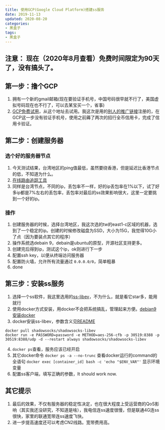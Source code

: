 ```yaml
---
title: 使用GCP(Google Cloud Platform)搭建ss服务
date: 2019-11-13
updated: 2020-08-20
categories:
- 黑盒子
tags:
- 黑盒子
---
```


## 注意： 现在（2020年8月查看）免费时间限定为90天了，没有搞头了。

## 第一步：撸个GCP
1. 拥有一个新的gmail邮箱(现在要验证手机号，中国号码很早就不行了，美国虚拟号码现在也不行了，可以去某宝买一个，省事)
2. [GCP免费试用](https://cloud.google.com/free-trial)，从这个地址去试用。我这次是用的[别人的推广链接](https://www.v2ex.com/t/600029#reply5)注册的，在GCP这一步没有验证手机号，使用之前薅了两次的招行全币信用卡，完成了信用卡验证。

## 第二步：创建服务器
### 选个好的服务器节点
1. 今天测试结果，台湾地区的ping值最低，虽然要绕香港，但是延迟比香港节点的低，不知道为什么。
2. [在线路由追踪工具](https://tools.ipip.net/traceroute.php)
3. 同样是台湾节点，不同的ip，丢包率不一样，好的ip丢包率在1%以下，试了好多ip都是7%左右的丢包率，丢包率对最后的ss效果影响很大，这里一定要挑到一个好的ip。

### 操作
1. 创建服务器的时候，选择台湾地区，我这次选的tw的east1-c区域的机器，选到了一个稳定的ip。创建的时候修改磁盘为SSD，大小为15G，我觉得10G小了点（因为要装点其它的程序）
2. 操作系统选debain 9，debain是ubuntu的原型，开源社区支持更多。
3. 创建完后得到ip，测试这个ip，ok则进行下一步
4. 配置ssh key，以便从终端访问服务器
5. 配置防火墙，允许所有流量通过 `0.0.0.0/0`，简单粗暴
6. done

## 第三步：安装ss服务
1. 选择一个ss软件，我这里选用的[ss-libev](https://github.com/shadowsocks/shadowsocks-libev)，不为什么，就是看它star多，能用就行
2. 使用docker方式安装，用docker不会把系统搞乱，管理起来方便。[debian9安装docker](https://www.digitalocean.com/community/tutorials/how-to-install-and-use-docker-on-debian-9)
3. docker安装ss-libev，参数含义见[README](https://github.com/shadowsocks/shadowsocks-libev#docker)
```
docker pull shadowsocks/shadowsocks-libev
docker run -e PASSWORD=password -e METHOD=aes-256-cfb -p 30519:8388 -p 30519:8388/udp -d --restart always shadowsocks/shadowsocks-libev
```
4. `docker ps`查看，服务应该已经开启
5. 其它docker命令
`docker ps -a --no-trunc` 查看docker运行的command的全语句
`docker exec [container_id] bash -c 'echo "$ENV_VAR"'` 显示环境变量
6. 配置ss客户端，填写正确的参数，It should work now.

## 其它提示
1. 最后的效果，不仅有服务器的稳定性决定，也在很大程度上受运营商的QoS影响（其实我还没研究，不知道是啥），我电信连ss速度很慢，但是联通4G连ss很快，家里的联通宽带连ss速度飞快。
2. 进一步提高速度还可以考虑CN2线路。宽带费用高。


